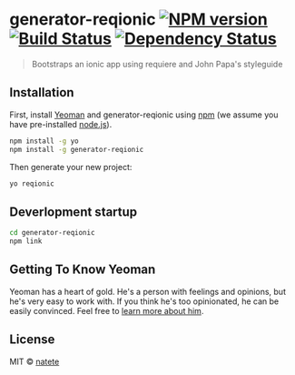 # generator-reqionic [![NPM version][npm-image]][npm-url] [![Build Status][travis-image]][travis-url] [![Dependency Status][daviddm-image]][daviddm-url]
> Bootstraps an ionic app using requiere and John Papa&#39;s styleguide

## Installation

First, install [Yeoman](http://yeoman.io) and generator-reqionic using [npm](https://www.npmjs.com/) (we assume you have pre-installed [node.js](https://nodejs.org/)).

```bash
npm install -g yo
npm install -g generator-reqionic
```

Then generate your new project:

```bash
yo reqionic
```

## Deverlopment startup
```bash
cd generator-reqionic
npm link
```



## Getting To Know Yeoman

Yeoman has a heart of gold. He&#39;s a person with feelings and opinions, but he&#39;s very easy to work with. If you think he&#39;s too opinionated, he can be easily convinced. Feel free to [learn more about him](http://yeoman.io/).

## License

MIT © [natete]()


[npm-image]: https://badge.fury.io/js/generator-reqionic.svg
[npm-url]: https://npmjs.org/package/generator-reqionic
[travis-image]: https://travis-ci.org/natete/generator-reqionic.svg?branch=master
[travis-url]: https://travis-ci.org/natete/generator-reqionic
[daviddm-image]: https://david-dm.org/natete/generator-reqionic.svg?theme=shields.io
[daviddm-url]: https://david-dm.org/natete/generator-reqionic
